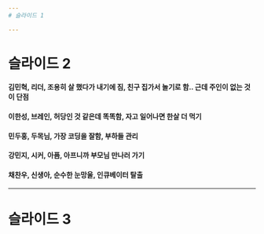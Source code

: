 ```yaml
---
# 슬라이드 1

---
```

# 슬라이드 2
#### 김민혁, 리더, 조용히 살 했다가 내기에 짐, 친구 집가서 놀기로 함.. 근데 주인이 없는 것이 단점
#### 이한성, 브레인, 허당인 것 같은데 똑똑함, 자고 일어나면 한살 더 먹기
#### 민두홍, 두목님, 가장 코딩을 잘함, 부하들 관리
#### 강민지, 시커, 아픔, 아프니까 부모님 만나러 가기
#### 채찬우, 신생아, 순수한 눈망울, 인큐베이터 탈출

---
# 슬라이드 3
